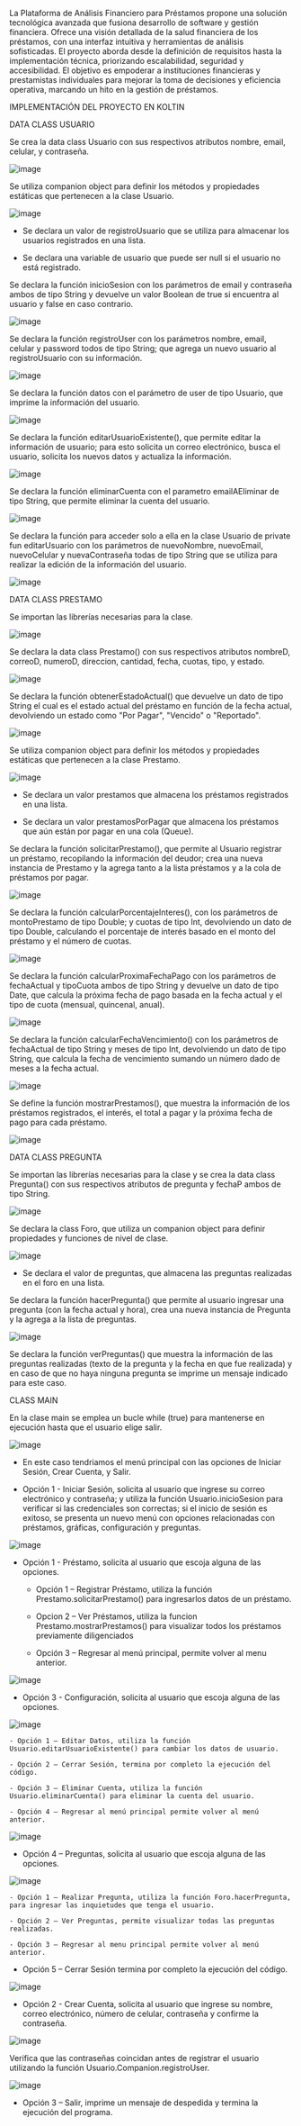 La Plataforma de Análisis Financiero para Préstamos propone una solución tecnológica avanzada que fusiona desarrollo de software y gestión financiera. Ofrece una visión detallada de la salud financiera de los préstamos, con una interfaz intuitiva y herramientas de análisis sofisticadas. El proyecto aborda desde la definición de requisitos hasta la implementación técnica, priorizando escalabilidad, seguridad y accesibilidad. El objetivo es empoderar a instituciones financieras y prestamistas individuales para mejorar la toma de decisiones y eficiencia operativa, marcando un hito en la gestión de préstamos.


IMPLEMENTACIÓN DEL PROYECTO EN KOLTIN  

DATA CLASS USUARIO

Se crea la data class Usuario con sus respectivos atributos nombre, email, celular, y contraseña.   

![image](https://github.com/LauraP30/Proyecto-Gestion-Prestamos/blob/main/1.png?raw=true) 
 
Se utiliza companion object para definir los métodos y propiedades estáticas que pertenecen a la clase Usuario.  

![image](https://github.com/LauraP30/Proyecto-Gestion-Prestamos/blob/main/2.png?raw=true)  

- Se declara un valor de registroUsuario que se utiliza para almacenar los usuarios registrados en una lista. 

- Se declara una variable de usuario que puede ser null si el usuario no está registrado. 

Se declara la función inicioSesion con los parámetros de email y contraseña ambos de tipo String y devuelve un valor Boolean de true si encuentra al usuario y false en caso contrario. 

![image](https://github.com/LauraP30/Proyecto-Gestion-Prestamos/blob/main/3.png?raw=true) 

Se declara la función registroUser con los parámetros nombre, email, celular y password todos de tipo String; que agrega un nuevo usuario al registroUsuario con su información. 

![image](https://github.com/LauraP30/Proyecto-Gestion-Prestamos/blob/main/4.png?raw=true) 

Se declara la función datos con el parámetro de user de tipo Usuario, que imprime la información del usuario. 

![image](https://github.com/LauraP30/Proyecto-Gestion-Prestamos/blob/main/5.png?raw=true) 

Se declara la función editarUsuarioExistente(), que permite editar la información de usuario; para esto solicita un correo electrónico, busca el usuario, solicita los nuevos datos y actualiza la información. 

![image](https://github.com/LauraP30/Proyecto-Gestion-Prestamos/blob/main/6.png?raw=true) 

Se declara la función eliminarCuenta con el parametro emailAEliminar de tipo String, que permite eliminar la cuenta del usuario. 

![image](https://github.com/LauraP30/Proyecto-Gestion-Prestamos/blob/main/7.png?raw=true) 

Se declara la función para acceder solo a ella en la clase Usuario de private fun editarUsuario con los parámetros de nuevoNombre, nuevoEmail, nuevoCelular y nuevaContraseña todas de tipo String que se utiliza para realizar la edición de la información del usuario. 

![image](https://github.com/LauraP30/Proyecto-Gestion-Prestamos/blob/main/8.png?raw=true) 


DATA CLASS PRESTAMO

Se importan las librerías necesarias para la clase.

![image](https://github.com/LauraP30/Proyecto-Gestion-Prestamos/blob/main/9.png?raw=true) 

Se declara la data class Prestamo() con sus respectivos atributos nombreD, correoD, numeroD, direccion, cantidad, fecha, cuotas, tipo, y estado.  

![image](https://github.com/LauraP30/Proyecto-Gestion-Prestamos/blob/main/10.png?raw=true) 

Se declara la función obtenerEstadoActual() que devuelve un dato de tipo String el cual es el estado actual del préstamo en función de la fecha actual, devolviendo un estado como "Por Pagar", "Vencido" o "Reportado". 

![image](https://github.com/LauraP30/Proyecto-Gestion-Prestamos/blob/main/11.png?raw=true) 

Se utiliza companion object para definir los métodos y propiedades estáticas que pertenecen a la clase Prestamo.  

![image](https://github.com/LauraP30/Proyecto-Gestion-Prestamos/blob/main/12.png?raw=true) 

- Se declara un valor prestamos que almacena los préstamos registrados en una lista. 

- Se declara un valor prestamosPorPagar que almacena los préstamos que aún están por pagar en una cola (Queue). 

Se declara la función solicitarPrestamo(), que permite al Usuario registrar un préstamo, recopilando la información del deudor; crea una nueva instancia de Prestamo y la agrega tanto a la lista préstamos y a la cola de préstamos por pagar. 

![image](https://github.com/LauraP30/Proyecto-Gestion-Prestamos/blob/main/13.png?raw=true) 

Se declara la función calcularPorcentajeInteres(), con los parámetros de montoPrestamo de tipo Double; y cuotas de tipo Int, devolviendo un dato de tipo Double, calculando el porcentaje de interés basado en el monto del préstamo y el número de cuotas.  

![image](https://github.com/LauraP30/Proyecto-Gestion-Prestamos/blob/main/14.png?raw=true) 

Se declara la función calcularProximaFechaPago con los parámetros de fechaActual y tipoCuota ambos de tipo String y devuelve un dato de tipo Date, que calcula la próxima fecha de pago basada en la fecha actual y el tipo de cuota (mensual, quincenal, anual). 

![image](https://github.com/LauraP30/Proyecto-Gestion-Prestamos/blob/main/15.png?raw=true) 

Se declara la función calcularFechaVencimiento() con los parámetros de fechaActual de tipo String y meses de tipo Int, devolviendo un dato de tipo String, que calcula la fecha de vencimiento sumando un número dado de meses a la fecha actual. 

![image](https://github.com/LauraP30/Proyecto-Gestion-Prestamos/blob/main/16.png?raw=true) 

Se define la función mostrarPrestamos(), que muestra la información de los préstamos registrados, el interés, el total a pagar y la próxima fecha de pago para cada préstamo. 

![image](https://github.com/LauraP30/Proyecto-Gestion-Prestamos/blob/main/17.png?raw=true) 


DATA CLASS PREGUNTA

Se importan las librerías necesarias para la clase y se crea la data class Pregunta() con sus respectivos atributos de pregunta y fechaP ambos de tipo String. 

![image](https://github.com/LauraP30/Proyecto-Gestion-Prestamos/blob/main/18.png?raw=true) 

Se declara la class Foro, que utiliza un companion object para definir propiedades y funciones de nivel de clase. 

![image](https://github.com/LauraP30/Proyecto-Gestion-Prestamos/blob/main/19.png?raw=true) 

- Se declara el valor de preguntas, que almacena las preguntas realizadas en el foro en una lista.

Se declara la función hacerPregunta() que permite al usuario ingresar una pregunta (con la fecha actual y hora), crea una nueva instancia de Pregunta y la agrega a la lista de preguntas. 

![image](https://github.com/LauraP30/Proyecto-Gestion-Prestamos/blob/main/20.png?raw=true) 

Se declara la función verPreguntas() que muestra la información de las preguntas realizadas (texto de la pregunta y la fecha en que fue realizada) y en caso de que no haya ninguna pregunta se imprime un mensaje indicado para este caso. 



CLASS MAIN

En la clase main se emplea un bucle while (true) para mantenerse en ejecución hasta que el usuario elige salir. 

![image](https://github.com/LauraP30/Proyecto-Gestion-Prestamos/blob/main/21.png?raw=true) 

- En este caso tendriamos el menú principal con las opciones de Iniciar Sesión, Crear Cuenta, y Salir. 

- Opción 1 - Iniciar Sesión, solicita al usuario que ingrese su correo electrónico y contraseña; y utiliza la función Usuario.inicioSesion para verificar si las credenciales son correctas; si el inicio de sesión es exitoso, se presenta un nuevo menú con opciones relacionadas con préstamos, gráficas, configuración y preguntas.

![image](https://github.com/LauraP30/Proyecto-Gestion-Prestamos/blob/main/22.png?raw=true) 

  - Opción 1 - Préstamo, solicita al usuario que escoja alguna de las opciones.  

    - Opción 1 – Registrar Préstamo, utiliza la función Prestamo.solicitarPrestamo() para ingresarlos datos de un préstamo. 

    - Opcion 2 – Ver Préstamos, utiliza la funcion Prestamo.mostrarPrestamos() para visualizar todos los préstamos previamente diligenciados 

    - Opción 3 – Regresar al menú principal, permite volver al menu anterior.

![image](https://github.com/LauraP30/Proyecto-Gestion-Prestamos/blob/main/23.png?raw=true) 

  - Opción 3 - Configuración, solicita al usuario que escoja alguna de las opciones.

![image](https://github.com/LauraP30/Proyecto-Gestion-Prestamos/blob/main/24.png?raw=true) 

    - Opción 1 – Editar Datos, utiliza la función Usuario.editarUsuarioExistente() para cambiar los datos de usuario. 

    - Opción 2 – Cerrar Sesión, termina por completo la ejecución del código. 

    - Opción 3 – Eliminar Cuenta, utiliza la función Usuario.eliminarCuenta() para eliminar la cuenta del usuario. 

    - Opción 4 – Regresar al menú principal permite volver al menú anterior.

![image](https://github.com/LauraP30/Proyecto-Gestion-Prestamos/blob/main/25.png?raw=true) 

 - Opción 4 – Preguntas, solicita al usuario que escoja alguna de las opciones.

![image](https://github.com/LauraP30/Proyecto-Gestion-Prestamos/blob/main/26.png?raw=true) 

    - Opción 1 – Realizar Pregunta, utiliza la función Foro.hacerPregunta, para ingresar las inquietudes que tenga el usuario. 

    - Opción 2 – Ver Preguntas, permite visualizar todas las preguntas realizadas. 

    - Opción 3 – Regresar al menu principal permite volver al menú anterior. 

 - Opción 5 – Cerrar Sesión termina por completo la ejecución del código.

![image](https://github.com/LauraP30/Proyecto-Gestion-Prestamos/blob/main/27.png?raw=true) 

- Opción 2 - Crear Cuenta, solicita al usuario que ingrese su nombre, correo electrónico, número de celular, contraseña y confirme la contraseña.

![image](https://github.com/LauraP30/Proyecto-Gestion-Prestamos/blob/main/28.png?raw=true) 

Verifica que las contraseñas coincidan antes de registrar el usuario utilizando la función Usuario.Companion.registroUser. 

 ![image](https://github.com/LauraP30/Proyecto-Gestion-Prestamos/blob/main/29.png?raw=true) 

- Opción 3 – Salir, imprime un mensaje de despedida y termina la ejecución del programa. 
